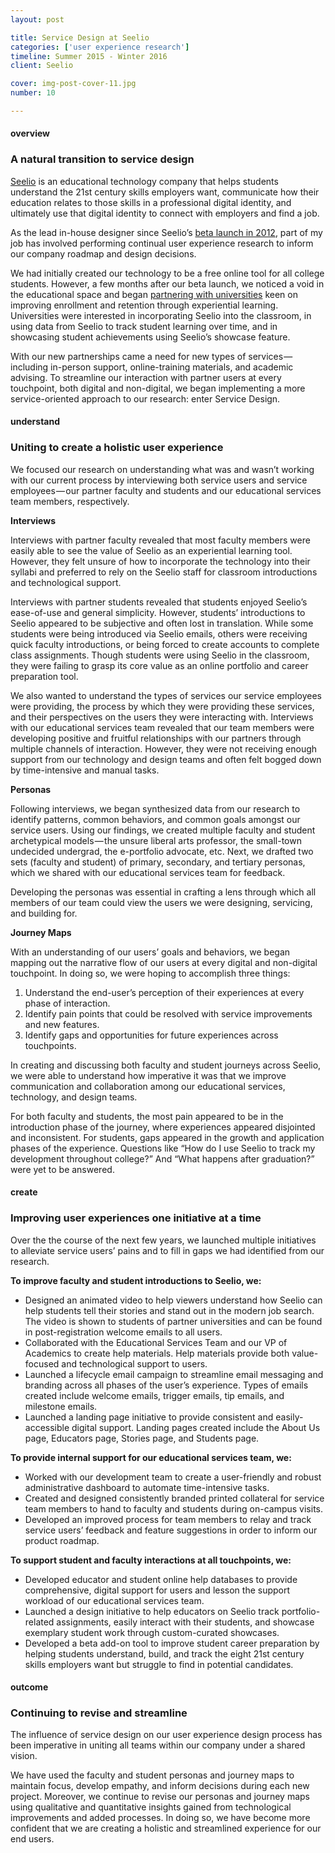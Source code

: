 ```yaml
---
layout: post

title: Service Design at Seelio
categories: ['user experience research']
timeline: Summer 2015 - Winter 2016
client: Seelio

cover: img-post-cover-11.jpg
number: 10

---
```


<h4 class="heading heading--regular heading--emphasize">overview</h4>
<h3 class="heading heading--fancy">A natural transition to service design</h3>
<p>
	<a href="http://seelio.com" target="_blank">Seelio</a> is an educational technology company that helps students understand the 21st century skills employers want, communicate how their education relates to those skills in a professional digital identity, and ultimately use that digital identity to connect with employers and find a job.
</p>
<p>
	As the lead in-house designer since Seelio’s <a href="https://techcrunch.com/2012/08/06/no-more-boring-resumes-seelio-lets-college-students-showcase-their-work-helps-employers-find-them/" target="_blank">beta launch in 2012</a>, part of my job has involved performing continual user experience research to inform our company roadmap and design decisions.
</p>
<p>
	We had initially created our technology to be a free online tool for all college students. However, a few months after our beta launch, we noticed a void in the educational space and began <a href="http://blog.seelio.com/2015/02/26/university-of-toledo-seelio-enterprise/" target="_blank">partnering with universities</a> keen on improving enrollment and retention through experiential learning. Universities were interested in incorporating Seelio into the classroom, in using data from Seelio to track student learning over time, and in showcasing student achievements using Seelio’s showcase feature.
</p>
<p>
	With our new partnerships came a need for new types of services — including in-person support, online-training materials, and academic advising. To streamline our interaction with partner users at every touchpoint, both digital and non-digital, we began implementing a more service-oriented approach to our research: enter Service Design.
</p>

<h4 class="heading heading--regular heading--emphasize post__heading--stacked">understand</h4>
<h3 class="heading heading--fancy">Uniting to create a holistic user experience</h3>
<p>
	We focused our research on understanding what was and wasn’t working with our current process by interviewing both service users and service employees — our partner faculty and students and our educational services team members, respectively.
</p>
<p>
	<b>Interviews</b>
</p>
<p>
	Interviews with partner faculty revealed that most faculty members were easily able to see the value of Seelio as an experiential learning tool. However, they felt unsure of how to incorporate the technology into their syllabi and preferred to rely on the Seelio staff for classroom introductions and technological support.
</p>
<p>
	Interviews with partner students revealed that students enjoyed Seelio’s ease-of-use and general simplicity. However, students’ introductions to Seelio appeared to be subjective and often lost in translation. While some students were being introduced via Seelio emails, others were receiving quick faculty introductions, or being forced to create accounts to complete class assignments. Though students were using Seelio in the classroom, they were failing to grasp its core value as an online portfolio and career preparation tool.
</p>
<p>
	We also wanted to understand the types of services our service employees were providing, the process by which they were providing these services, and their perspectives on the users they were interacting with. Interviews with our educational services team revealed that our team members were developing positive and fruitful relationships with our partners through multiple channels of interaction. However, they were not receiving enough support from our technology and design teams and often felt bogged down by time-intensive and manual tasks.
</p>
<p>
	<b>Personas</b>
</p>
<p>
	Following interviews, we began synthesized data from our research to identify patterns, common behaviors, and common goals amongst our service users. Using our findings, we created multiple faculty and student archetypical models — the unsure liberal arts professor, the small-town undecided undergrad, the e-portfolio advocate, etc. Next, we drafted two sets (faculty and student) of primary, secondary, and tertiary personas, which we shared with our educational services team for feedback.
</p>
<p>
	Developing the personas was essential in crafting a lens through which all members of our team could view the users we were designing, servicing, and building for.
</p>
<p>
	<b>Journey Maps</b>
</p>
<p>
	With an understanding of our users’ goals and behaviors, we began mapping out the narrative flow of our users at every digital and non-digital touchpoint. In doing so, we were hoping to accomplish three things:
</p>
<ol>
	<li>Understand the end-user’s perception of their experiences at every phase of interaction.</li>
	<li>Identify pain points that could be resolved with service improvements and new features.</li>
	<li>Identify gaps and opportunities for future experiences across touchpoints.</li>
</ol>
<p>
	In creating and discussing both faculty and student journeys across Seelio, we were able to understand how imperative it was that we improve communication and collaboration among our educational services, technology, and design teams.
</p>
<p>
	For both faculty and students, the most pain appeared to be in the introduction phase of the journey, where experiences appeared disjointed and inconsistent. For students, gaps appeared in the growth and application phases of the experience. Questions like “How do I use Seelio to track my development throughout college?” And “What happens after graduation?” were yet to be answered.
</p>

<h4 class="heading heading--regular heading--emphasize post__heading--stacked">create</h4>
<h3 class="heading heading--fancy">Improving user experiences one initiative at a time</h3>
<p>
	Over the the course of the next few years, we launched multiple initiatives to alleviate service users’ pains and to fill in gaps we had identified from our research.
</p>
<p>
	<b>To improve faculty and student introductions to Seelio, we:</b>
</p>
<ul>
	<li>Designed an animated video to help viewers understand how Seelio can help students tell their stories and stand out in the modern job search. The video is shown to students of partner universities and can be found in post-registration welcome emails to all users.</li>
	<li>Collaborated with the Educational Services Team and our VP of Academics to create help materials. Help materials provide both value-focused and technological support to users.</li>
	<li>Launched a lifecycle email campaign to streamline email messaging and branding across all phases of the user’s experience. Types of emails created include welcome emails, trigger emails, tip emails, and milestone emails.</li>
	<li>Launched a landing page initiative to provide consistent and easily-accessible digital support. Landing pages created include the About Us page, Educators page, Stories page, and Students page.</li>
</ul>
<p>
	<b>To provide internal support for our educational services team, we:</b>
</p>
<ul>
	<li>Worked with our development team to create a user-friendly and robust administrative dashboard to automate time-intensive tasks.</li>
	<li>Created and designed consistently branded printed collateral for service team members to hand to faculty and students during on-campus visits.</li>
	<li>Developed an improved process for team members to relay and track service users’ feedback and feature suggestions in order to inform our product roadmap.</li>
</ul>
<p>
	<b>To support student and faculty interactions at all touchpoints, we:</b>
</p>
<ul>
	<li>Developed educator and student online help databases to provide comprehensive, digital support for users and lesson the support workload of our educational services team.</li>
	<li>Launched a design initiative to help educators on Seelio track portfolio-related assignments, easily interact with their students, and showcase exemplary student work through custom-curated showcases.</li>
	<li>Developed a beta add-on tool to improve student career preparation by helping students understand, build, and track the eight 21st century skills employers want but struggle to find in potential candidates.</li>
</ul>

<h4 class="heading heading--regular heading--emphasize post__heading--stacked">outcome</h4>
<h3 class="heading heading--fancy">Continuing to revise and streamline</h3>
<p>
	The influence of service design on our user experience design process has been imperative in uniting all teams within our company under a shared vision.
</p>
<p>
	We have used the faculty and student personas and journey maps to maintain focus, develop empathy, and inform decisions during each new project. Moreover, we continue to revise our personas and journey maps using qualitative and quantitative insights gained from technological improvements and added processes. In doing so, we have become more confident that we are creating a holistic and streamlined experience for our end users.
</p>

